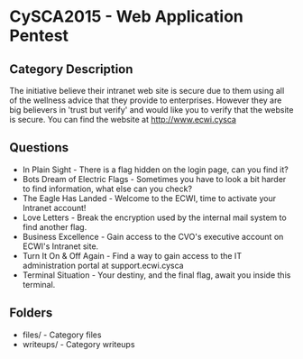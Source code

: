 CySCA2015 - Web Application Pentest
===================================

Category Description
--------------------
The initiative believe their intranet web site is secure due to them using all of the wellness advice that they provide to enterprises. However they are big believers in 'trust but verify' and would like you to verify that the website is secure. You can find the website at http://www.ecwi.cysca

Questions
---------
* In Plain Sight - There is a flag hidden on the login page, can you find it?
* Bots Dream of Electric Flags - Sometimes you have to look a bit harder to find information, what else can you check?
* The Eagle Has Landed -  Welcome to the ECWI, time to activate your Intranet account!
* Love Letters - Break the encryption used by the internal mail system to find another flag.
* Business Excellence - Gain access to the CVO's executive account on ECWI's Intranet site.
* Turn It On & Off Again - Find a way to gain access to the IT administration portal at support.ecwi.cysca
* Terminal Situation - Your destiny, and the final flag, await you inside this terminal.

Folders
-------
* files/ - Category files
* writeups/ - Category writeups

